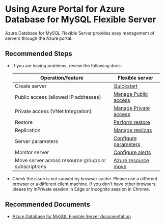 <properties
    pageTitle="Using Azure Portal for Azure Database for MySQL Flexible Server"
    description="Using Azure Portal for Azure Database for MySQL Flexible Server"
    service="microsoft.dbformysql"
    resource="flexibleServers"
    authors="ajlam"
    ms.author="andrela"
    displayOrder="290"
    selfHelpType="generic"
    supportTopicIds="32747603"
    resourceTags="servers, databases"
    productPesIds="17344"
    cloudEnvironments="public, Fairfax, usnat, ussec"
    articleId="8c5a7268-be00-40d0-acbd-c2a32d41c1c9"
    ownershipId="AzureData_AzureDatabaseforMySQL"
/>

# Using Azure Portal for Azure Database for MySQL Flexible Server

Azure Database for MySQL Flexible Server provides easy management of servers through the Azure portal.

## **Recommended Steps**

* If you are having problems, review the following docs:

    | Operation/feature | Flexible server |
    |--|--|
    |Create server|[Quickstart](https://docs.microsoft.com/azure/mysql/flexible-server/quickstart-create-server-portal)|
    |Public access (allowed IP addresses)|[Manage Public access](https://docs.microsoft.com/azure/mysql/flexible-server/how-to-manage-firewall-portal)|
    |Private access (VNet Integration)|[Manage Private access](https://docs.microsoft.com/azure/mysql/flexible-server/how-to-manage-virtual-network-portal)|
    |Restore|[Perform restore](https://docs.microsoft.com/azure/mysql/flexible-server/how-to-restore-mysql-server-portal)|
    |Replication|[Manage replicas](https://docs.microsoft.com/azure/mysql/flexible-server)|
    |Server parameters|[Configure parameters](https://docs.microsoft.com/azure/mysql/flexible-server)|
    |Monitor server|[Configure alerts](https://review.docs.microsoft.com/azure/mysql/flexible-server/how-to-alert-on-metric)|
    |Move server across resource groups or subscriptions|[Azure resource move](https://docs.microsoft.com/azure/azure-resource-manager/resource-group-move-resources)|

* Check the issue is not caused by browser cache. Please use a different browser or a different client machine. If you don't have other browsers, please try InPrivate session in Edge or incognito session in Chrome.

## **Recommended Documents**

* [Azure Database for MySQL Flexible Server documentation](https://docs.microsoft.com/azure/mysql/flexible-server)